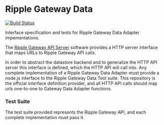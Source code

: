 Ripple Gateway Data
===================

[![Build Status](https://api.travis-ci.org/stevenzeiler/ripple-gateway-data.png)](https://api.travis-ci.org/stevenzeiler/ripple-gateway-data)

Interface specification and tests for Ripple Gateway Data Adapter impementations.

The [Ripple Gateway API Server](https://github.com/ripple/ripple-gateway) software
provides a HTTP server interface that maps URLs to Ripple Gateway API calls.

In order to abstract the datastore backend and to generalize the HTTP API server
this interface is defined, which the HTTP API will call into. Any complete 
implementation of a Ripple Gateway Data Adapter must provide a node.js interface
to the Ripple Gateway Data Test suite. This repository is the official interface
definition provider, and all HTTP API calls should map urls one-to-one to Gateway
Data Adapter functions.

### Test Suite

The test suite provided represents the Ripple Gateway API, and each complete
implementation must pass it. 

